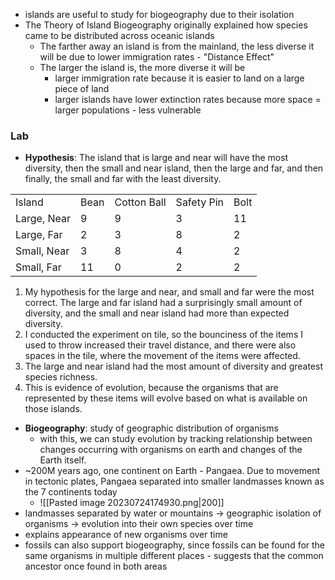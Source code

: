 - islands are useful to study for biogeography due to their isolation
- The Theory of Island Biogeography originally explained how species came to be distributed across oceanic islands
	- The farther away an island is from the mainland, the less diverse it will be due to lower immigration rates - "Distance Effect"
	- The larger the island is, the more diverse it will be
		- larger immigration rate because it is easier to land on a large piece of land
		- larger islands have lower extinction rates because more space = larger populations - less vulnerable

### Lab

- **Hypothesis**: The island that is large and near will have the most diversity, then the small and near island, then the large and far, and then finally, the small and far with the least diversity.

|   |   |   |   |   |
|---|---|---|---|---|
|Island|Bean|Cotton Ball|Safety Pin|Bolt|
|Large, Near|9|9|3|11|
|Large, Far|2|3|8|2|
|Small, Near|3|8|4|2|
|Small, Far|11|0|2|2|

1. My hypothesis for the large and near, and small and far were the most correct. The large and far island had a surprisingly small amount of diversity, and the small and near island had more than expected diversity.
2. I conducted the experiment on tile, so the bounciness of the items I used to throw increased their travel distance, and there were also spaces in the tile, where the movement of the items were affected.
3. The large and near island had the most amount of diversity and greatest species richness.
4. This is evidence of evolution, because the organisms that are represented by these items will evolve based on what is available on those islands.
- **Biogeography**: study of geographic distribution of organisms
	- with this, we can study evolution by tracking relationship between changes occurring with organisms on earth and changes of the Earth itself.
- ~200M years ago, one continent on Earth - Pangaea. Due to movement in tectonic plates, Pangaea separated into smaller landmasses known as the 7 continents today
	- ![[Pasted image 20230724174930.png|200]]
- landmasses separated by water or mountains -> geographic isolation of organisms -> evolution into their own species over time
- explains appearance of new organisms over time
- fossils can also support biogeography, since fossils can be found for the same organisms in multiple different places - suggests that the common ancestor once found in both areas